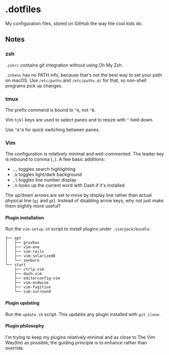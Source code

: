 # .dotfiles

My configuration files, stored on GitHub the way the cool kids do.

## Notes

### zsh

`.zshrc` contains git integration without using Oh My Zsh.

`.zshenv` has no PATH info, because that's not the best way to set your path on macOS. Use `/etc/paths` and `/etc/paths.d/` for that, so non-shell programs pick up changes.

### tmux

The prefix command is bound to `^A`, not `^B`.

Vim `hjkl` keys are used to select panes and to resize with `^` held down.

Use `^A^A` for quick switching between panes.

### Vim

The configuration is relatively minimal and well-commented. The leader key is rebound to comma (`,`). A few basic additions:

* `,,` toggles search highlighting
* `,b` toggles light/dark background
* `,l` toggles line number display
* `,h` looks up the current word with Dash if it's installed

The up/down arrows are set to move by display line rather than actual physical line (`gj` and `gk`). Instead of disabling arrow keys, why not just make them slightly more useful?

#### Plugin installation

Run the `vim-setup.sh` script to install plugins under `.vim/pack/bundle`:

    ├── opt
    │   ├── gruvbox
    │   ├── vim-one
    │   ├── vim-rails
    │   ├── vim-solarized8
    │   └── zenburn
    └── start
        ├── ctrlp.vim
        ├── dash.vim
        ├── editorconfig-vim
        ├── vim-endwise
        ├── vim-fugitive
        └── vim-surround

#### Plugin updating

Run the `update.sh` script. This updates any plugin installed with `git clone`.

#### Plugin philosophy

I'm trying to keep my plugins relatively minimal and as close to The Vim Way(tm) as possible; the guiding principle is to enhance rather than override.

